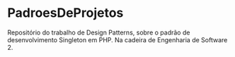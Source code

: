 # PadroesDeProjetos
Repositório do trabalho de Design Patterns, sobre o padrão de desenvolvimento Singleton em PHP. Na cadeira de Engenharia de Software 2.
